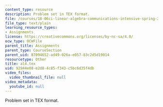 ```yaml
---
content_type: resource
description: Problem set in TEX format.
file: /courses/18-06ci-linear-algebra-communications-intensive-spring-2004/92944e08e2d84c85f343c5bc6d35f4db_al4.tex
file_type: text/plain
learning_resource_types:
- Assignments
license: https://creativecommons.org/licenses/by-nc-sa/4.0/
ocw_type: OCWFile
parent_title: Assignments
parent_type: CourseSection
parent_uid: 87094652-ad49-026a-e057-83c2d5d19014
resourcetype: Other
title: al4.tex
uid: 92944e08-e2d8-4c85-f343-c5bc6d35f4db
video_files:
  video_thumbnail_file: null
video_metadata:
  youtube_id: null
---
```

Problem set in TEX format.